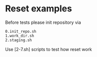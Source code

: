 # Reset examples

Before tests please init repository via
```
0.init_repo.sh
1.work_dir.sh
2.staging.sh
```

Use [2-7.sh] scripts to test how reset work
